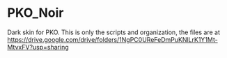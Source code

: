 # PKO_Noir
Dark skin for PKO. This is only the scripts and organization, the files are at https://drive.google.com/drive/folders/1NgPC0UReFeDmPuKNlLrK1Y1Mt-MtvxFV?usp=sharing
